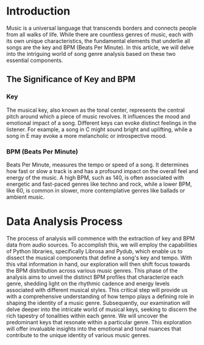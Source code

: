 # Introduction
Music is a universal language that transcends borders and connects people from all walks of life. While there are countless genres of music, each with its own unique characteristics, the fundamental elements that underlie all songs are the key and BPM (Beats Per Minute). In this article, we will delve into the intriguing world of song genre analysis based on these two essential components.

## The Significance of Key and BPM
### Key
The musical key, also known as the tonal center, represents the central pitch around which a piece of music revolves. It influences the mood and emotional impact of a song. Different keys can evoke distinct feelings in the listener. For example, a song in C might sound bright and uplifting, while a song in E may evoke a more melancholic or introspective mood.
### BPM (Beats Per Minute)
Beats Per Minute, measures the tempo or speed of a song. It determines how fast or slow a track is and has a profound impact on the overall feel and energy of the music. A high BPM, such as 140, is often associated with energetic and fast-paced genres like techno and rock, while a lower BPM, like 60, is common in slower, more contemplative genres like ballads or ambient music.

# Data Analysis Process
The process of analysis will commence with the extraction of key and BPM data from audio sources. To accomplish this, we will employ the capabilities of Python libraries, specifically Librosa and Pydub, which enable us to dissect the musical components that define a song's key and tempo.
With this vital information in hand, our exploration will then shift focus towards the BPM distribution across various music genres. This phase of the analysis aims to unveil the distinct BPM profiles that characterize each genre, shedding light on the rhythmic cadence and energy levels associated with different musical styles. This critical step will provide us with a comprehensive understanding of how tempo plays a defining role in shaping the identity of a music genre.
Subsequently, our examination will delve deeper into the intricate world of musical keys, seeking to discern the rich tapestry of tonalities within each genre. We will uncover the predominant keys that resonate within a particular genre. This exploration will offer invaluable insights into the emotional and tonal nuances that contribute to the unique identity of various music genres.
